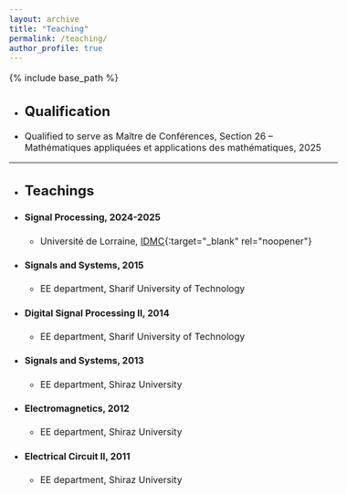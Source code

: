 ```yaml
---
layout: archive
title: "Teaching"
permalink: /teaching/
author_profile: true
---
```


<style type="text/css"> body{ font-size: 12pt; } </style>

{% include base_path %}

<!-- * ## [Machine Learning](https://sites.google.com/site/marianneclausel/home/lectures-2021-2022/m1-nlp-sco?authuser=0){:target="_blank" rel="noopener"}

  * 2021, 2022, [IDMC](https://idmc.univ-lorraine.fr/){:target="_blank" rel="noopener"}

* ## [Statistics and Probability](https://sites.google.com/site/marianneclausel/home/lectures-2021-2022/m1-nlp-sco?authuser=0){:target="_blank" rel="noopener"}

  * 2021, [IDMC](https://idmc.univ-lorraine.fr/){:target="_blank" rel="noopener"}

* ## [Advanced Artificial Intelligence](https://telecomnancy.univ-lorraine.fr/training/3eme-annee/?lang=en){:target="_blank" rel="noopener"}

  * 2022, [Telecom Nancy](https://telecomnancy.univ-lorraine.fr/?lang=en){:target="_blank" rel="noopener"} -->


* ## Qualification

* Qualified to serve as Maître de Conférences, Section 26 – Mathématiques appliquées et applications des mathématiques, 2025

---
* ## Teachings

* #### Signal Processing, 2024-2025

  * Université de Lorraine, [IDMC](https://idmc.univ-lorraine.fr/){:target="_blank" rel="noopener"}

* #### Signals and Systems, 2015

  * EE department, Sharif University of Technology

* #### Digital Signal Processing II, 2014

  * EE department, Sharif University of Technology

* #### Signals and Systems, 2013

  * EE department, Shiraz University

* #### Electromagnetics, 2012

  * EE department, Shiraz University

* #### Electrical Circuit II, 2011

  * EE department, Shiraz University


